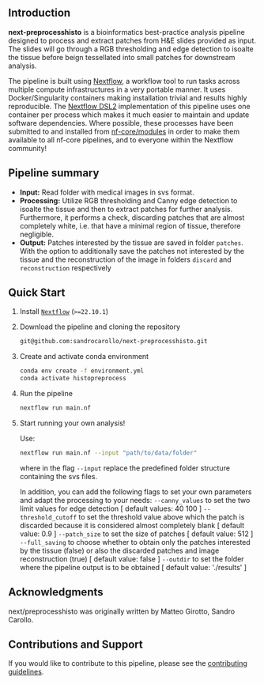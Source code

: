 ## Introduction

**next-preprocesshisto** is a bioinformatics best-practice analysis pipeline designed to process and extract patches from H&E slides provided as input. The slides will go through a RGB thresholding and edge detection to isoalte the tissue before beign tessellated into small patches for downstream analysis.

The pipeline is built using [Nextflow](https://www.nextflow.io), a workflow tool to run tasks across multiple compute infrastructures in a very portable manner. It uses Docker/Singularity containers making installation trivial and results highly reproducible. The [Nextflow DSL2](https://www.nextflow.io/docs/latest/dsl2.html) implementation of this pipeline uses one container per process which makes it much easier to maintain and update software dependencies. Where possible, these processes have been submitted to and installed from [nf-core/modules](https://github.com/nf-core/modules) in order to make them available to all nf-core pipelines, and to everyone within the Nextflow community!


## Pipeline summary

* **Input:** Read folder with medical images in svs format.
* **Processing:** Utilize RGB thresholding and Canny edge detection to isoalte the tissue and then to extract patches for further analysis. Furthermore, it performs a check, discarding patches that are almost completely white, i.e. that have a minimal region of tissue, therefore negligible.
* **Output:** Patches interested by the tissue are saved in folder `patches`. With the option to additionally save the patches not interested by the tissue and the reconstruction of the image in folders `discard` and `reconstruction` respectively

## Quick Start

1. Install [`Nextflow`](https://www.nextflow.io/docs/latest/getstarted.html#installation) (`>=22.10.1`)

2. Download the pipeline and cloning the repository

   ```bash
   git@github.com:sandrocarollo/next-preprocesshisto.git
   ```

3. Create and activate conda environment

   ```bash
   conda env create -f environment.yml
   conda activate histopreprocess
   ```

4. Run the pipeline

   ```bash
   nextflow run main.nf 
   ```

5. Start running your own analysis!

   Use:
   ```bash
   nextflow run main.nf --input "path/to/data/folder" 
   ```
   where in the flag `--input` replace the predefined folder structure containing the svs files. 

   In addition, you can add the following flags to set your own parameters and adapt the processing to your needs:
   `--canny_values` to set the two limit values for edge detection [ default values: 40 100 ]
   `--threshold_cutoff` to set the threshold value above which the patch is discarded because it is considered almost completely blank [ default value: 0.9 ]
   `--patch_size` to set the size of patches [ default value: 512 ]
   `--full_saving` to choose whether to obtain only the patches interested by the tissue (false) or also the discarded patches and image reconstruction (true) [ default value: false ]
   `--outdir` to set the folder where the pipeline output is to be obtained [ default value: './results' ]


## Acknowledgments

next/preprocesshisto was originally written by Matteo Girotto, Sandro Carollo.

## Contributions and Support

If you would like to contribute to this pipeline, please see the [contributing guidelines](.github/CONTRIBUTING.md).
